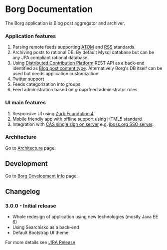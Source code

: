 Borg Documentation
==================

The Borg application is Blog post aggregator and archiver.

### Application features

1. Parsing remote feeds supporting [ATOM](http://en.wikipedia.org/wiki/Atom_(standard)) and [RSS](http://en.wikipedia.org/wiki/RSS) standards.
2. Archiving posts to rational DB. By default Mysql database but can be any JPA compliant rational database.
3. Using [Distributed Contribution Platform](https://github.com/jbossorg/dcp-api) REST API as a back-end identified as [Blog post content type](https://github.com/jbossorg/dcp-api/blob/master/documentation/rest-api/content/blogpost.md). Alternatively Borg's DB itself can be used but needs application customization.
4. Twitter support
5. Feeds categorization into groups
6. Feed administration based on group/feed administrator roles

### UI main features

1. Responsive UI using [Zurb Foundation 4](http://foundation.zurb.com/docs/v/4.3.2/)
2. Mobile friendly app with offline support using HTML5 standard
3. Integration with [CAS single sign on server](http://www.jasig.org/cas) e.g. [jboss.org SSO server](https://sso.jboss.org).

### Architecture

Go to [Architecture](architecture.md) page.

Development
-----------

Go to [Borg Development Info](development.md) page.


Changelog
---------

### 3.0.0 - Initial release

* Whole redesign of application using new technologies (mostly Java EE 6)
* Using Searchisko as a back-end
* Default Bootstrap UI theme

For more details see [JIRA Release](https://issues.jboss.org/browse/ORG/fixforversion/12319774)
